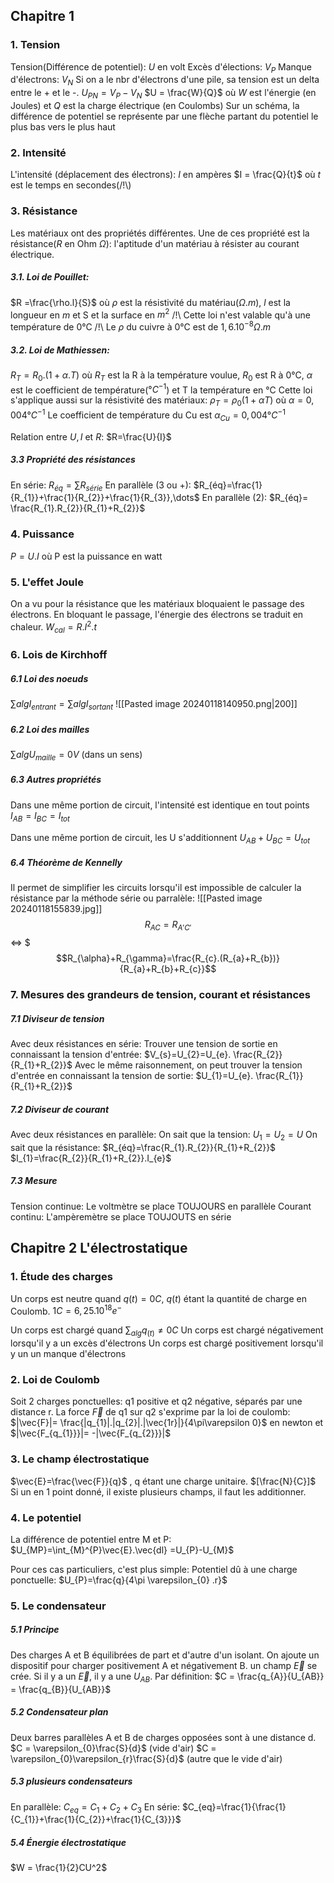 ## Chapitre 1
### 1. Tension
Tension(Différence de potentiel): $U$ en volt
Excès d'élections: $V_{P}$
Manque d'électrons: $V_{N}$
Si on a le nbr d'électrons d'une pile, sa tension est un delta entre le + et le -. $U_{PN}=V_{P}-V_{N}$
$U = \frac{W}{Q}$ où $W$ est l'énergie (en Joules) et $Q$ est la charge électrique (en Coulombs)
Sur un schéma, la différence de potentiel se représente par une flèche partant du potentiel le plus bas vers le plus haut
### 2. Intensité
L'intensité (déplacement des électrons): $I$ en ampères
$I = \frac{Q}{t}$ où $t$ est le temps en secondes(/!\\)

### 3. Résistance
Les matériaux ont des propriétés différentes. Une de ces propriété est la résistance($R$ en Ohm $\Omega$): l'aptitude d'un matériau à résister au courant électrique.
##### 3.1. Loi de Pouillet: 
$R =\frac{\rho.l}{S}$ où $\rho$ est la résistivité du matériau($\Omega.m$), $l$ est la longueur en $m$ et S et la surface en $m^2$
/!\\ Cette loi n'est valable qu'à une température de 0°C
/!\\ Le $\rho$ du cuivre à 0°C est de $1,6.10^{-8}\Omega.m$

##### 3.2. Loi de Mathiessen: 
$R_{T}=R_{0}.(1+\alpha.T)$ où $R_{T}$ est la R à la température voulue, $R_{0}$ est R à 0°C, $\alpha$ est le coefficient de température($°C^{-1}$) et T la température en °C
Cette loi s'applique aussi sur la résistivité des matériaux: $\rho_{T}=\rho_{0}(1+\alpha T)$ où $\alpha = 0,004°C^{-1}$ 
Le coefficient de température du Cu est $\alpha_{Cu}=0,004°C^{-1}$

Relation entre $U, I$ et $R$: $R=\frac{U}{I}$

##### 3.3 Propriété des résistances
En série: $R_{éq}=\sum R_{série}$
En parallèle (3 ou +): $R_{éq}=\frac{1}{R_{1}}+\frac{1}{R_{2}}+\frac{1}{R_{3}},\dots$
En parallèle (2): $R_{éq}= \frac{R_{1}.R_{2}}{R_{1}+R_{2}}$
### 4. Puissance
$P = U.I$ où P est la puissance en watt

### 5. L'effet Joule
On a vu pour la résistance que les matériaux bloquaient le passage des électrons. En bloquant le passage, l'énergie des électrons se traduit en chaleur. $W_{cal}=R.I^{2}.t$

### 6. Lois de Kirchhoff
##### 6.1 Loi des noeuds

$\sum alg I_{entrant}=\sum alg I_{sortant}$
![[Pasted image 20240118140950.png|200]]
##### 6.2 Loi des mailles 
$\sum alg U_{maille} = 0V$ (dans un sens)


##### 6.3 Autres propriétés
Dans une même portion de circuit, l'intensité est identique en tout points
$I_{AB} = I_{BC} = I_{tot}$

Dans une même portion de circuit, les U s'additionnent
$U_{AB}+U_{BC}=U_{tot}$

##### 6.4 Théorème de Kennelly
Il permet de simplifier les circuits lorsqu'il est impossible de calculer la résistance par la méthode série ou parralèle:
![[Pasted image 20240118155839.jpg]]
$$R_{AC} = R_{A'C'}$$
<=> 
$$$R_{\alpha}+R_{\gamma}=\frac{R_{c}.(R_{a}+R_{b})}{R_{a}+R_{b}+R_{c}}$$

### 7. Mesures des grandeurs de tension, courant et résistances
##### 7.1 Diviseur de tension
Avec deux résistances en série:
Trouver une tension de sortie en connaissant la tension d'entrée:
$V_{s}=U_{2}=U_{e}. \frac{R_{2}}{R_{1}+R_{2}}$
Avec le même raisonnement, on peut trouver la tension d'entrée en connaissant la tension de sortie:
$U_{1}=U_{e}. \frac{R_{1}}{R_{1}+R_{2}}$

##### 7.2 Diviseur de courant
Avec deux résistances en parallèle:
On sait que la tension: $U_{1}=U_{2}=U$
On sait que la résistance: $R_{éq}=\frac{R_{1}.R_{2}}{R_{1}+R_{2}}$
$I_{1}=\frac{R_{2}}{R_{1}+R_{2}}.I_{e}$

##### 7.3 Mesure 
Tension continue: Le voltmètre se place TOUJOURS en parallèle
Courant continu: L'ampèremètre se place TOUJOUTS en série


## Chapitre 2 L'électrostatique
### 1. Étude des charges
Un corps est neutre quand $q(t)=0C$, $q(t)$ étant la quantité de charge en Coulomb. $1C =6,25.10^{18}e^-$

Un corps est chargé quand $\sum_{alg} q_{(t)}\neq 0C$
Un corps est chargé négativement lorsqu'il y a un excès d'électrons
Un corps est chargé positivement lorsqu'il y un un manque d'électrons

### 2. Loi de Coulomb
Soit 2 charges ponctuelles: q1 positive et q2 négative, séparés par une distance r.
La force $\vec{F}$ de q1 sur q2 s'exprime par la loi de coulomb:
$|\vec{F}|= \frac{|q_{1}|.|q_{2}|.|\vec{1r}|}{4\pi\varepsilon 0}$ en newton
et $|\vec{F_{q_{1}}}|= -|\vec{F_{q_{2}}}|$

### 3. Le champ électrostatique
$\vec{E}=\frac{\vec{F}}{q}$ , q étant une charge unitaire. $[\frac{N}{C}]$
Si un en 1 point donné, il existe plusieurs champs, il faut les additionner.

### 4. Le potentiel 
La différence de potentiel entre M et P:
$U_{MP}=\int_{M}^{P}\vec{E}.\vec{dl} =U_{P}-U_{M}$

Pour ces cas particuliers, c'est plus simple:
Potentiel dû à une charge ponctuelle: $U_{P}=\frac{q}{4\pi \varepsilon_{0} .r}$

### 5. Le condensateur
##### 5.1 Principe
Des charges A et B équilibrées de part et d'autre d'un isolant. On ajoute un dispositif pour charger positivement A et négativement B. un champ $\vec{E}$ se crée. Si il y a un $\vec{E}$, il y a une $U_{AB}$.
Par définition: $C = \frac{q_{A}}{U_{AB}} = \frac{q_{B}}{U_{AB}}$ 

##### 5.2 Condensateur plan
Deux barres parallèles A et B de charges opposées sont à une distance d.
$C = \varepsilon_{0}\frac{S}{d}$ (vide d'air)
$C = \varepsilon_{0}\varepsilon_{r}\frac{S}{d}$ (autre que le vide d'air)

##### 5.3 plusieurs condensateurs
En parallèle: $C_{eq}=C_{1}+C_{2}+C_{3}$
En série: $C_{eq}=\frac{1}{\frac{1}{C_{1}}+\frac{1}{C_{2}}+\frac{1}{C_{3}}}$

##### 5.4 Énergie électrostatique
$W = \frac{1}{2}CU^2$
